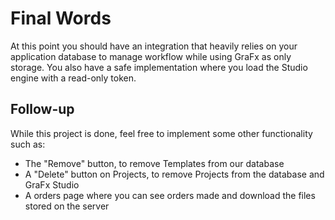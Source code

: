 # Final Words

At this point you should have an integration that heavily relies on your application database to manage workflow while using GraFx as only storage. You also have a safe implementation where you load the Studio engine with a read-only token.

## Follow-up

While this project is done, feel free to implement some other functionality such as:

- The "Remove" button, to remove Templates from our database
- A "Delete" button on Projects, to remove Projects from the database and GraFx Studio
- A orders page where you can see orders made and download the files stored on the server